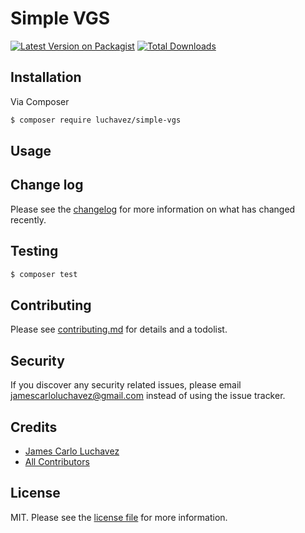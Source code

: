 # Simple VGS

[![Latest Version on Packagist][ico-version]][link-packagist]
[![Total Downloads][ico-downloads]][link-downloads]

## Installation

Via Composer

``` bash
$ composer require luchavez/simple-vgs
```

## Usage

## Change log

Please see the [changelog](changelog.md) for more information on what has changed recently.

## Testing

``` bash
$ composer test
```

## Contributing

Please see [contributing.md](contributing.md) for details and a todolist.

## Security

If you discover any security related issues, please email jamescarloluchavez@gmail.com instead of using the issue tracker.

## Credits

- [James Carlo Luchavez][link-author]
- [All Contributors][link-contributors]

## License

MIT. Please see the [license file](license.md) for more information.

[ico-version]: https://img.shields.io/packagist/v/luchavez/simple-vgs.svg?style=flat-square
[ico-downloads]: https://img.shields.io/packagist/dt/luchavez/simple-vgs.svg?style=flat-square

[link-packagist]: https://packagist.org/packages/luchavez/simple-vgs
[link-downloads]: https://packagist.org/packages/luchavez/simple-vgs
[link-author]: https://github.com/luchmewep
[link-contributors]: ../../contributors
